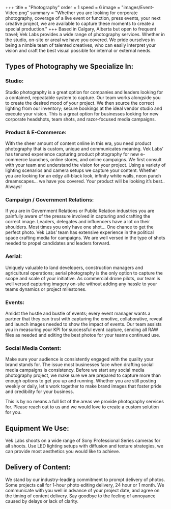 +++
title = "Photography"
order = 1
speed = 6
image = "images/Event-Video.png"
summary = "Whether you are looking for corporate photography, coverage of a live event or function, press events, your next creative project, we are available to capture these moments to create a special production."
+++
Based in Calgary, Alberta but open to frequent travel; Vek Labs provides a wide range of photography services. Whether in the studio, on-site or areal we have you covered. We pride ourselves in being a nimble team of talented creatives, who can easily interpret your vision and craft the best visual possible for internal or external needs. 

## Types of Photography we Specialize In:

### Studio: 

Studio photography is a great option for companies and leaders looking for a contained, repeatable system to capture. Our team works alongside you to create the desired mood of your project. We then source the correct lighting from our inventory; secure bookings at the ideal vendor studio and execute your vision. This is a great option for businesses looking for new corporate headshots, team shots, and razor-focused media campaigns. 

### Product & E-Commerce:

With the sheer amount of content online in this era, you need product photography that is custom, unique and communicates meaning. Vek Labs’ has tenured experience capturing product photography for new e-commerce launches, online stores, and online campaigns. We first consult with your team and understand the vision for your project. Using a variety of lighting scenarios and camera setups we capture your content. Whether you are looking for an edgy all-black look, infinity white walls, neon punch dreamscapes… we have you covered. Your product will be looking it’s best.. Always! 

### Campaign / Government Relations: 

If you are in Government Relations or Public Relation industries you are painfully aware of the pressure involved in capturing and crafting the correct image. Leaders, delegates and influencers have a lot on their shoulders. Most times you only have one shot… One chance to get the perfect photo. Vek Labs’ team has extensive experience in the political space crafting media for campaigns. We are well versed in the type of shots needed to propel candidates and leaders forward. 

### Aerial: 

Uniquely valuable to land developers, construction managers and agricultural operations; aerial photography is the only option to capture the scope and scale of your initiative. As commercial drone pilots, our team is well versed capturing imagery on-site without adding any hassle to your teams dynamics or project milestones. 

### Events: 

Amidst the hustle and bustle of events; every event manager wants a partner that they can trust with capturing the emotive, collaborative, reveal and launch images needed to show the impact of events. Our team assists you in measuring your KPI for successful event capture, sending all RAW files as needed and editing the best photos for your teams continued use. 

### Social Media Content: 

Make sure your audience is consistently engaged with the quality your brand stands for. The issue most businesses face when drafting social media campaigns is consistency. Before we start any social media photography project, we make sure we are prepared to capture more than enough options to get you up and running. Whether you are still posting weekly or daily, let's work together to make brand images that foster pride and credibility for your business. 

This is by no means a full list of the areas we provide photography services for. Please reach out to us and we would love to create a custom solution for you.

## Equipment We Use: 

Vek Labs shoots on a wide range of Sony Professional Series cameras for all shoots. Use LED lighting setups with diffusion and texture strategies, we can provide most aesthetics you would like to achieve. 

## Delivery of Content: 

We stand by our industry-leading commitment to prompt delivery of photos. Some projects call for 1-hour photo editing delivery, 24 hour or 1 month. We communicate with you well in advance of your project date, and agree on the timing of content delivery. Say goodbye to the feeling of annoyance caused by delays or lack of clarity. 